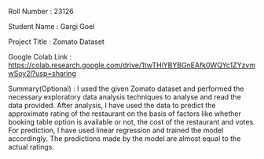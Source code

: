 Roll Number       :   23126

Student Name      :   Gargi Goel

Project Title     :   Zomato Dataset

Google Colab Link :   https://colab.research.google.com/drive/1twTHiYBYBGnEAfk0WQYc1ZYzvmwSoy2l?usp=sharing

Summary(Optional) :   I used the given Zomato dataset and performed the necessary exploratory data analysis techniques to analyse and read the data provided. After analysis, I have used the data to predict the approximate rating of the restaurant on the basis of factors like whether booking table option is available or not, the cost of the restaurant and votes.
For prediction, I have used linear regression and trained the model accordingly. The predictions made by the model are almost equal to the actual ratings.